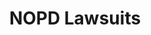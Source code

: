 ---
schema: default
title: NOPD Lawsuits
organization: New Orleans Police Department
notes: ''
resources:
  - name: 2019 NOPD Lawsuits
    url: >-
      http://nolaipm.gov/wp-content/uploads/2020/10/2019-City-Attorneys-Lawsuits-Office-Report-of-NOPD-Cases-Opened-2019.csv
    format: csv
license: 'https://creativecommons.org/licenses/by/4.0/'
category:
  - Legal & Lawsuits
maintainer: OIPM
maintainer_email: marvin@nolaipm.gov
---